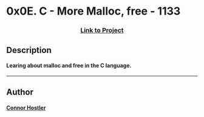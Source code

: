 # 0x0E. C - More Malloc, free - 1133 
### <center>[Link to Project](https://github.com/bsbanotto/holbertonschool-low_level_programming/blob/main/0x0C-more_malloc_free/main.h)</center>
 ## Description
 #### Learing about malloc and free in the C language.
 ---
 ## Author
 #### [Connor Hostler](chostler24)